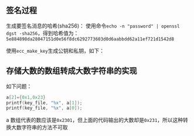 ## 签名过程

生成要签名消息的哈希(sha256)：
使用命令`echo -n "password" | openssl dgst -sha256`，得到哈希值为：
`5e884898da28047151d0e56f8dc6292773603d0d6aabbdd62a11ef721d1542d8`

使用`ecc_make_key`生成公钥和私钥，如下：

## 存储大数的数组转成大数字符串的实现

如下问题：

```c
a[2]={0x1,0x23}
printf(key_file, "%x", a[1]);
printf(key_file, "%x", a[0]);
```

a 数组代表的数应该是`0x2301`，但上面的代码输出的大数却是`0x231`，所以这种转换大数字符串的方法不可取
